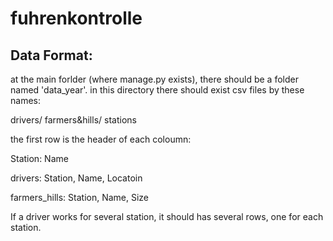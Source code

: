 # fuhrenkontrolle
## Data Format:
at the main forlder (where manage.py exists), there should be a folder named 'data_year'. in this directory there should exist csv files by these names:

drivers/
farmers&hills/
stations

the first row is the header of each coloumn:

Station: Name

drivers: Station, Name, Locatoin

farmers_hills: Station, Name, Size

If a driver works for several station, it should has several rows, one for each station.




